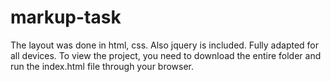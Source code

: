 # markup-task

The layout was done in html, css. Also jquery is included. 
Fully adapted for all devices. To view the project, 
you need to download the entire folder and run the index.html file through your browser.
